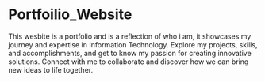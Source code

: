 # Portfoilio_Website
This wesbite is a portfolio and is a reflection of who i am, it showcases my journey and expertise in Information Technology.  Explore my projects, skills, and accomplishments, and get to know my passion for creating  innovative solutions. Connect with me to collaborate and discover how we can bring new ideas to life together.

